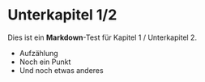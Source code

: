 # Unterkapitel 1/2

Dies ist ein **Markdown**-Test für Kapitel 1 / Unterkapitel 2. 
- Aufzählung
- Noch ein Punkt
- Und noch etwas anderes